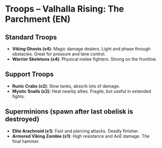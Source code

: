 # Troops – Valhalla Rising: The Parchment (EN)

## Standard Troops
- **Viking Ghosts (x4)**: Magic damage dealers. Light and phase through obstacles. Great for pressure and lane control.
- **Warrior Skeletons (x4)**: Physical melee fighters. Strong on the frontline.

## Support Troops
- **Runic Crabs (x2)**: Slow tanks, absorb lots of damage.
- **Mystic Snails (x2)**: Heal nearby allies. Fragile, but useful in extended fights.

## Superminions (spawn after last obelisk is destroyed)
- **Elite Arachnoid (x1)**: Fast and piercing attacks. Deadly finisher.
- **Armored Viking Zombie (x1)**: High resistance and AoE damage. The final hammer.
